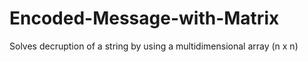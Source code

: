 # Encoded-Message-with-Matrix
Solves decruption of a string by using a multidimensional array (n x n)

